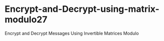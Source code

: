 # Encrypt-and-Decrypt-using-matrix-modulo27
Encrypt and Decrypt Messages Using Invertible Matrices Modulo
